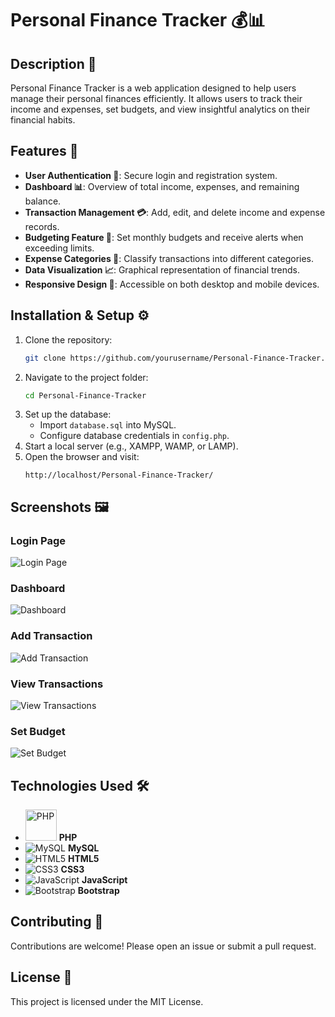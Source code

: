 # Personal Finance Tracker 💰📊

## Description 📝
Personal Finance Tracker is a web application designed to help users manage their personal finances efficiently. It allows users to track their income and expenses, set budgets, and view insightful analytics on their financial habits.

## Features 🚀
- **User Authentication 🔐**: Secure login and registration system.
- **Dashboard 📊**: Overview of total income, expenses, and remaining balance.
- **Transaction Management 💳**: Add, edit, and delete income and expense records.
- **Budgeting Feature 🎯**: Set monthly budgets and receive alerts when exceeding limits.
- **Expense Categories 📂**: Classify transactions into different categories.
- **Data Visualization 📈**: Graphical representation of financial trends.
- **Responsive Design 📱**: Accessible on both desktop and mobile devices.

## Installation & Setup ⚙️
1. Clone the repository:
   ```bash
   git clone https://github.com/yourusername/Personal-Finance-Tracker.git
   ```
2. Navigate to the project folder:
   ```bash
   cd Personal-Finance-Tracker
   ```
3. Set up the database:
   - Import `database.sql` into MySQL.
   - Configure database credentials in `config.php`.
4. Start a local server (e.g., XAMPP, WAMP, or LAMP).
5. Open the browser and visit:
   ```
   http://localhost/Personal-Finance-Tracker/
   ```

## Screenshots 🖼️
### Login Page
![Login Page](images/login.png)

### Dashboard
![Dashboard](images/dashboard.png)

### Add Transaction
![Add Transaction](images/add_transaction.png)

### View Transactions
![View Transactions](images/view_transactions.png)

### Set Budget
![Set Budget](images/set_budget.png)

## Technologies Used 🛠️
- <img src="https://www.php.net/images/logos/php-logo.svg" alt="PHP" width="50"/>  **PHP**
- ![MySQL](https://www.mysql.com/common/logos/logo-mysql-170x115.png) **MySQL**
- ![HTML5](https://upload.wikimedia.org/wikipedia/commons/6/61/HTML5_logo_and_wordmark.svg) **HTML5**
- ![CSS3](https://upload.wikimedia.org/wikipedia/commons/d/d5/CSS3_logo_and_wordmark.svg) **CSS3**
- ![JavaScript](https://upload.wikimedia.org/wikipedia/commons/6/6a/JavaScript-logo.png) **JavaScript**
- ![Bootstrap](https://upload.wikimedia.org/wikipedia/commons/b/b2/Bootstrap_logo.svg) **Bootstrap**

## Contributing 🤝
Contributions are welcome! Please open an issue or submit a pull request.

## License 📜
This project is licensed under the MIT License.

